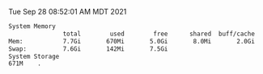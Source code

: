 Tue Sep 28 08:52:01 AM MDT 2021
```bash
System Memory
               total        used        free      shared  buff/cache   available
Mem:           7.7Gi       670Mi       5.0Gi       8.0Mi       2.0Gi       6.7Gi
Swap:          7.6Gi       142Mi       7.5Gi
System Storage
671M	.
```
```bash

